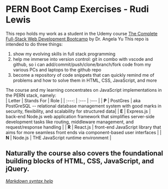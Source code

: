 # PERN Boot Camp Exercises - Rudi Lewis
This repo holds my work as a student in the Udemy course [The Complete Full-Stack Web Development Bootcamp](https://www.udemy.com/course/the-complete-web-development-bootcamp) by Dr. Angela Yu
This repo is intended to do three things:
<br>
1. show my evolving skills in full stack programming
1. help me immerse into version control: git in combo with vscode and github, so i can add/commit/push/clone/branch/fork code from my various PCs and laptops to the github repo
1. become a repository of code snippets that can quickly remind me of problems and how to solve them in HTML, CSS, JavaScript, and more


The course and my learning concentrates on JavaScript implementations in the PERN stack, namely:   
| Letter | Stands For | Role |
| :---: | :--- | :--- |
| **P** | PostGres    | aka PostGreSQL -- relational database management system with good marks in security, flexibility, and scalability for structured data|
| **E** | Express.js | back-end Node.js web application framework that simplifies server-side development tasks like routing, middleware management, and request/response handling |
| **R** | React.js | front-end JavaScript library that aims for more seamless front ends via component-based user interfaces |
| **N** | Node.js | THE JavaScript runtime environment |
   
Naturally the course also covers the foundational building blocks of HTML, CSS, JavaScript, and jQuery.    
-----
[*Markdown syntax help*](https://www.markdownguide.org/basic-syntax/)